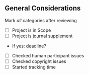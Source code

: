   ## General Considerations
Mark _all_ categories after reviewing

  - [ ] Project is in Scope
  - [ ] Project is journal supplement
  - If yes: deadline?
  - [ ] Checked human participant issues
  - [ ] Checked copyright issues
  - [ ] Started tracking time
